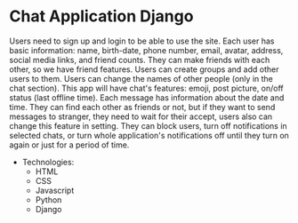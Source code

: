 # Chat Application Django

Users need to sign up and login to be able to use the site. Each user has basic information: name, birth-date, phone number, email, avatar, address, social media links, and friend counts. They can make friends with each other, so we have friend features. Users can create groups and add other users to them. Users can change the names of other people (only in the chat section). This app will have chat's features: emoji, post picture, on/off status (last offline time). Each message has information about the date and time. They can find each other as friends or not, but if they want to send messages to stranger, they need to wait for their accept, users also can change this feature in setting. They can block users, turn off notifications in selected chats, or turn whole application's notifications off until they turn on again or just for a period of time.

- Technologies:
    + HTML
    + CSS
    + Javascript
    + Python
    + Django